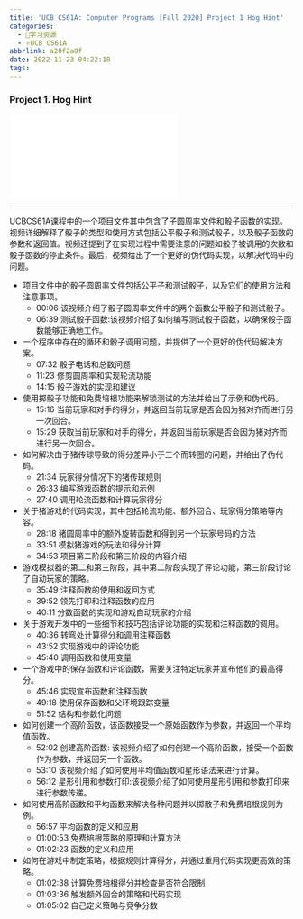 ```yaml
---
title: 'UCB CS61A: Computer Programs [Fall 2020] Project 1 Hog Hint'
categories:
  - 🌙学习资源
  - ⭐UCB CS61A
abbrlink: a20f2a8f
date: 2022-11-23 04:22:18
tags:
---
```


### Project 1. Hog Hint

<iframe src="//player.bilibili.com/player.html?aid=427281261&bvid=BV1s3411G7yM&cid=753493984&p=11" scrolling="no" border="0" frameborder="no" framespacing="0" allowfullscreen="true"> </iframe>

<!--more-->

***

UCBCS61A课程中的一个项目文件其中包含了子圆周率文件和骰子函数的实现。视频详细解释了骰子的类型和使用方式包括公平骰子和测试骰子，以及骰子函数的参数和返回值。视频还提到了在实现过程中需要注意的问题如骰子被调用的次数和骰子函数的停止条件。最后，视频给出了一个更好的伪代码实现，以解决代码中的问题。
- 项目文件中的骰子圆周率文件包括公平子和测试骰子，以及它们的使用方法和注意事项。
    - 00:06 该视频介绍了骰子圆周率文件中的两个函数公平骰子和测试骰子。
    - 06:39 测试骰子函数:该视频介绍了如何编写测试骰子函数，以确保骰子函数能够正确地工作。
- 一个程序中存在的循环和骰子调用问题，并提供了一个更好的伪代码解决方案。
    - 07:32 骰子电话和总数问题
    - 11:23 修剪圆周率和实现轮流功能
    - 14:15 骰子游戏的实现和建议
- 使用掷骰子功能和免费培根功能来解锁测试的方法并给出了示例和伪代码。
    - 15:16 当前玩家和对手的得分，并返回当前玩家是否会因为猪对齐而进行另一次回合。
    - 15:29 获取当前玩家和对手的得分，并返回当前玩家是否会因为猪对齐而进行另一次回合。
- 如何解决由于猪传球导致的得分差异小于三个而转圈的问题，并给出了伪代码。
    - 21:34 玩家得分情况下的猪传球规则
    - 26:33 编写游戏函数的提示和示例
    - 27:40 调用轮流函数和计算玩家得分
- 关于猪游戏的代码实现，其中包括轮流功能、额外回合、玩家得分策略等内容。
    - 28:18 猪圆周率中的额外旋转函数和得到另一个玩家号码的方法
    - 33:51 模拟猪游戏的玩法和得分计算
    - 34:53 项目第二阶段和第三阶段的内容介绍
- 游戏模拟器的第二和第三阶段，其中第二阶段实现了评论功能，第三阶段讨论了自动玩家的策略。
    - 35:49 注释函数的使用和返回方式
    - 39:52 领先打印和注释函数的应用
    - 40:11 分数函数的实现和游戏自动玩家的介绍
- 关于游戏开发中的一些细节和技巧包括评论功能的实现和注释函数的调用。
    - 40:36 转弯处计算得分和调用注释函数
    - 43:52 实现游戏中的评论功能
    - 45:40 调用函数和使用变量
- 一个游戏中的保存函数和评论函数，需要关注特定玩家并宣布他们的最高得分。
    - 45:46 实现宣布函数和注释函数
    - 49:18 使用保存函数和父环境跟踪变量
    - 51:52 结构和参数化问题
- 如何创建一个高阶函数，该函数接受一个原始函数作为参数，并返回一个平均值函数。
    - 52:02 创建高阶函数: 该视频介绍了如何创建一个高阶函数，接受一个函数作为参数，并返回另一个函数。
    - 53:10 该视频介绍了如何使用平均值函数和星形语法来进行计算。
    - 56:12 星形引用和参数打印:该视频介绍了如何使用星形引用和参数打印来进行参数传递。
- 如何使用高阶函数和平均函数来解决各种问题并以掷散子和免费培根规则为例。
    - 56:57 平均函数的定义和应用
    - 01:00:53 免费培根策略的原理和计算方法
    - 01:02:23 函数的定义和应用
- 如何在游戏中制定策略，根据规则计算得分，并通过重用代码实现更高效的策略。
    - 01:02:38 计算免费培根得分并检查是否符合限制
    - 01:03:36 触发额外回合的策略和代码实现
    - 01:05:02 自己定义策略与竞争分数
